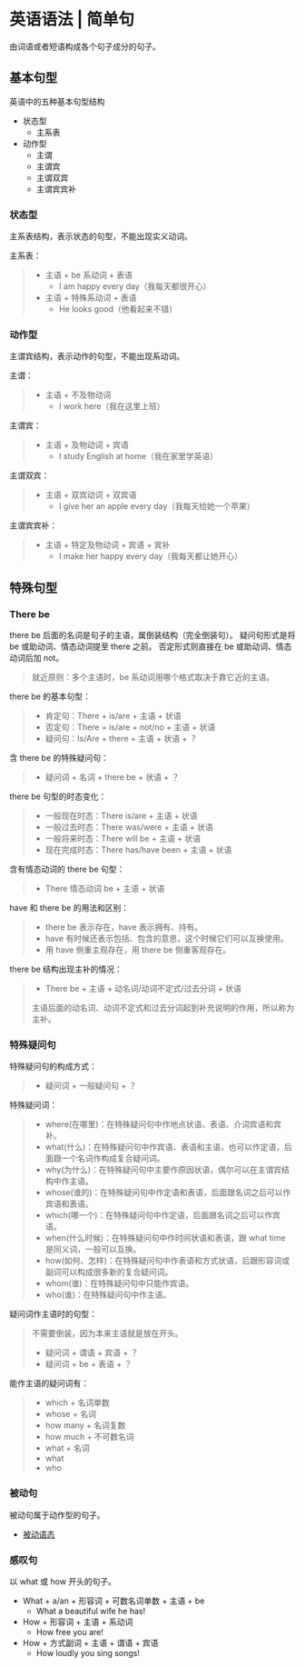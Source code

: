 # 英语语法 | 简单句

由词语或者短语构成各个句子成分的句子。

## 基本句型

英语中的五种基本句型结构

- 状态型
  - 主系表
- 动作型
  - 主谓
  - 主谓宾
  - 主谓双宾
  - 主谓宾宾补

### 状态型

主系表结构，表示状态的句型，不能出现实义动词。

主系表：

> - 主语 + be 系动词 + 表语
>   - I am happy every day（我每天都很开心）
> - 主语 + 特殊系动词 + 表语
>   - He looks good（他看起来不错）

### 动作型

主谓宾结构，表示动作的句型，不能出现系动词。

主谓：

> - 主语 + 不及物动词
>   - I work here（我在这里上班）

主谓宾：

> - 主语 + 及物动词 + 宾语
>   - I study English at home（我在家里学英语）

主谓双宾：

> - 主语 + 双宾动词 + 双宾语
>   - I give her an apple every day（我每天给她一个苹果）

主谓宾宾补：

> - 主语 + 特定及物动词 + 宾语 + 宾补
>   - I make her happy every day（我每天都让她开心）

## 特殊句型

### There be

there be 后面的名词是句子的主语，属倒装结构（完全倒装句）。
疑问句形式是将 be 或助动词、情态动词提至 there 之前。
否定形式则直接在 be 或助动词、情态动词后加 not。

> 就近原则：多个主语时，be 系动词用哪个格式取决于靠它近的主语。

there be 的基本句型：

> - 肯定句：There + is/are + 主语 + 状语
> - 否定句：There + is/are + not/no + 主语 + 状语
> - 疑问句：Is/Are + there + 主语 + 状语 + ？

含 there be 的特殊疑问句：

> - 疑问词 + 名词 + there be + 状语 + ？

there be 句型的时态变化：

> - 一般现在时态：There is/are + 主语 + 状语
> - 一般过去时态：There was/were + 主语 + 状语
> - 一般将来时态：There will be + 主语 + 状语
> - 现在完成时态：There has/have been + 主语 + 状语

含有情态动词的 there be 句型：

> - There 情态动词 be + 主语 + 状语

have 和 there be 的用法和区别：

> - there be 表示存在，have 表示拥有、持有。
> - have 有时候还表示包括、包含的意思，这个时候它们可以互换使用。
> - 用 have 侧重主观存在，用 there be 侧重客观存在。

there be 结构出现主补的情况：

> - There be + 主语 + 动名词/动词不定式/过去分词 + 状语
>
> 主语后面的动名词、动词不定式和过去分词起到补充说明的作用，所以称为主补。

### 特殊疑问句

特殊疑问句的构成方式：

> - 疑问词 + 一般疑问句 + ？

特殊疑问词：

> - where(在哪里)：在特殊疑问句中作地点状语、表语、介词宾语和宾补。
> - what(什么)：在特殊疑问句中作宾语、表语和主语，也可以作定语，后面跟一个名词作构成复合疑问词。
> - why(为什么)：在特殊疑问句中主要作原因状语，偶尔可以在主谓宾结构中作主语。
> - whose(谁的)：在特殊疑问句中作定语和表语，后面跟名词之后可以作宾语和表语。
> - which(哪一个)：在特殊疑问句中作定语，后面跟名词之后可以作宾语。
> - when(什么时候)：在特殊疑问句中作时间状语和表语，跟 what time 是同义词，一般可以互换。
> - how(如何、怎样)：在特殊疑问句中作表语和方式状语，后跟形容词或副词可以构成很多新的复合疑问词。
> - whom(谁)：在特殊疑问句中只能作宾语。
> - who(谁)：在特殊疑问句中作主语。

疑问词作主语时的句型：

> 不需要倒装，因为本来主语就是放在开头。
>
> - 疑问词 + 谓语 + 宾语 + ？
> - 疑问词 + be + 表语 + ？

能作主语的疑问词有：

> - which + 名词单数
> - whose + 名词
> - how many + 名词复数
> - how much + 不可数名词
> - what + 名词
> - what
> - who

### 被动句

被动句属于动作型的句子。

- [被动语态](/posts/9e47et28/#被动语态)

### 感叹句

以 what 或 how 开头的句子。

- What + a/an + 形容词 + 可数名词单数 + 主语 + be
  - What a beautiful wife he has!
- How + 形容词 + 主语 + 系动词
  - How free you are!
- How + 方式副词 + 主语 + 谓语 + 宾语
  - How loudly you sing songs!
